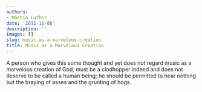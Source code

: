 ```yaml
---
authors:
- Martin Luther
date: '2011-11-06'
description: ''
images: []
slug: music-as-a-marvelous-creation
title: Music as a Marvelous Creation
---
```


A person who gives this some thought and yet does not regard music as a marvelous creation of God, must be a clodhopper indeed and does not deserve to be called a human being; he should be permitted to hear nothing but the braying of asses and the grunting of hogs.